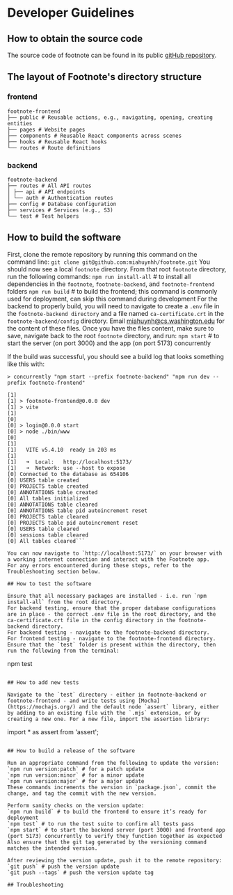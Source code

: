 # Developer Guidelines

## How to obtain the source code

The source code of footnote can be found in its public [gitHub repository](https://github.com/miahuynhh/footnote).

## The layout of Footnote's directory structure

### frontend

```
footnote-frontend
├── public # Reusable actions, e.g., navigating, opening, creating entities
├── pages # Website pages
├── components # Reusable React components across scenes
├── hooks # Reusable React hooks
└── routes # Route definitions
```

### backend

```
footnote-backend
├── routes # All API routes
│ ├── api # API endpoints
│ └── auth # Authentication routes
├── config # Database configuration
├── services # Services (e.g., S3)
└── test # Test helpers
```

## How to build the software

First, clone the remote repository by running this command on the command line:
`git clone git@github.com:miahuynhh/footnote.git`
You should now see a local `footnote` directory. From that root `footnote` directory, run the following commands:
`npm run install-all` # to install all dependencies in the `footnote`, `footnote-backend`, and `footnote-frontend` folders
`npm run build` # to build the frontend; this command is commonly used for deployment, can skip this command during development
For the backend to properly build, you will need to navigate to create a `.env` file in the `footnote-backend directory` and a file named `ca-certificate.crt` in the `footnote-backend/config` directory. Email miahuynh@cs.washington.edu for the content of these files. Once you have the files content, make sure to save, navigate back to the root `footnote` directory, and run:
`npm start` # to start the server (on port 3000) and the app (on port 5173) concurrently

If the build was successful, you should see a build log that looks something like this with:
```> footnote@1.0.0 start
> concurrently "npm start --prefix footnote-backend" "npm run dev --prefix footnote-frontend"

[1]
[1] > footnote-frontend@0.0.0 dev
[1] > vite
[1]
[0]
[0] > login@0.0.0 start
[0] > node ./bin/www
[0]
[1]
[1]   VITE v5.4.10  ready in 203 ms
[1]
[1]   ➜  Local:   http://localhost:5173/
[1]   ➜  Network: use --host to expose
[0] Connected to the database as 654106
[0] USERS table created
[0] PROJECTS table created
[0] ANNOTATIONS table created
[0] All tables initialized
[0] ANNOTATIONS table cleared
[0] ANNOTATIONS table pid autoincrement reset
[0] PROJECTS table cleared
[0] PROJECTS table pid autoincrement reset
[0] USERS table cleared
[0] sessions table cleared
[0] All tables cleared```

You can now navigate to `http://localhost:5173/` on your browser with a working internet connection and interact with the Footnote app.
For any errors encountered during these steps, refer to the Troubleshooting section below.

## How to test the software

Ensure that all necessary packages are installed - i.e. run `npm install-all` from the root directory.
For backend testing, ensure that the proper database configurations are in place - the correct .env file in the root directory, and the ca-certificate.crt file in the config directory in the footnote-backend directory.
For backend testing - navigate to the footnote-backend directory.
For frontend testing - navigate to the footnote-frontend directory.
Ensure that the `test` folder is present within the directory, then run the following from the terminal:

```
npm test
```

## How to add new tests

Navigate to the `test` directory - either in footnote-backend or footnote-frontend - and write tests using [Mocha](https://mochajs.org/) and the default node `assert` library, either by adding to an existing file with the `.mjs` extension, or by creating a new one. For a new file, import the assertion library:

```
import * as assert from 'assert';
```

## How to build a release of the software

Run an appropriate command from the following to update the version:
`npm run version:patch` # for a patch update
`npm run version:minor` # for a minor update
`npm run version:major` # for a major update
These commands increments the version in `package.json`, commit the change, and tag the commit with the new version.

Perform sanity checks on the version update:
`npm run build` # to build the frontend to ensure it’s ready for deployment
`npm test` # to run the test suite to confirm all tests pass
`npm start` # to start the backend server (port 3000) and frontend app (port 5173) concurrently to verify they function together as expected
Also ensure that the git tag generated by the versioning command matches the intended version.

After reviewing the version update, push it to the remote repository:
`git push` # push the version update
`git push --tags` # push the version update tag

## Troubleshooting